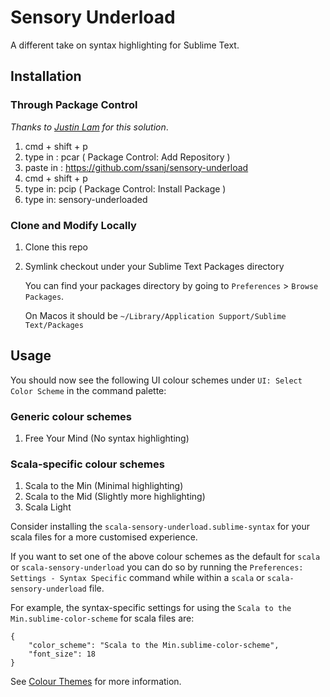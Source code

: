 # Sensory Underload

A different take on syntax highlighting for Sublime Text.

## Installation

### Through Package Control

_Thanks to [Justin Lam](https://github.com/ninth-dev) for this solution_.

1. cmd + shift + p
1. type in : pcar ( Package Control: Add Repository )
1. paste in : https://github.com/ssanj/sensory-underload
1. cmd + shift + p
1. type in: pcip ( Package Control: Install Package )
1. type in: sensory-underloaded

### Clone and Modify Locally

1. Clone this repo
1. Symlink checkout under your Sublime Text Packages directory

    You can find your packages directory by going to `Preferences` > `Browse Packages`.

    On Macos it should be `~/Library/Application Support/Sublime Text/Packages`


## Usage

You should now see the following UI colour schemes under `UI: Select Color Scheme` in the command palette:

### Generic colour schemes

1. Free Your Mind (No syntax highlighting)

### Scala-specific colour schemes
1. Scala to the Min (Minimal highlighting)
1. Scala to the Mid (Slightly more highlighting)
1. Scala Light


Consider installing the `scala-sensory-underload.sublime-syntax` for your scala files for a more customised experience.

If you want to set one of the above colour schemes as the default for `scala` or `scala-sensory-underload` you can do
so by running the `Preferences: Settings - Syntax Specific` command while within a `scala` or `scala-sensory-underload`
file.

For example, the syntax-specific settings for using the `Scala to the Min.sublime-color-scheme` for scala files are:

```
{
    "color_scheme": "Scala to the Min.sublime-color-scheme",
    "font_size": 18
}
```

See [Colour Themes](docs/colour-schemes.md) for more information.
